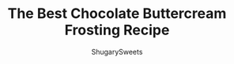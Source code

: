 ---
layout: ../../layouts/MarkdownPostLayout.astro
title: The Best Chocolate Buttercream Frosting Recipe
author: ShugarySweets
pubDate: 2019-09-07
description: "Perfect Chocolate Buttercream Frosting Recipe for cakes and cupcakes! Plus an easy tutorial on how to frost a cupcake!"
image_url: https://www.shugarysweets.com/wp-content/uploads/2019/09/chocolate-buttercream-frosting-4.jpg
tags: ["Basics","American"]
calories: 232
protein: 1
carbohydrates: 26
fats: 14
fiber: 1
ingredients: ["1 cup unsalted butter, room temperature","3 1/2 cups powdered sugar","1/2 cup unsweetened baking cocoa powder","1 tsp almond extract","1/2 cup heavy whipping cream"]
serves: 4
time: "15 minutes"
prepTime: "15 minutes"
instructions: ["Beat butter for 3-5 minutes in a mixing bowl, until pale in color. Scrape down sides of bowl as needed.","Add in powdered sugar, cocoa powder, almond extract, and heavy cream. Beat for an additional 3-5 minutes, scraping sides of bowl to fully blend frosting until light and fluffy.","Use on cakes and cupcakes."]
nutrition: ["232 calories","26 grams carbohydrates","39 milligrams cholesterol","14 grams fat","1 grams fiber","1 grams protein","9 grams saturated fat","4 milligrams sodium","24 grams sugar","0 grams trans fat","5 grams unsaturated fat"]
---